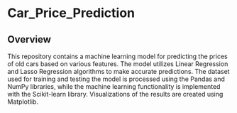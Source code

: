 # Car_Price_Prediction

## Overview
This repository contains a machine learning model for predicting the prices of old cars based on various features. The model utilizes Linear Regression and Lasso Regression algorithms to make accurate predictions. The dataset used for training and testing the model is processed using the Pandas and NumPy libraries, while the machine learning functionality is implemented with the Scikit-learn library. Visualizations of the results are created using Matplotlib.
